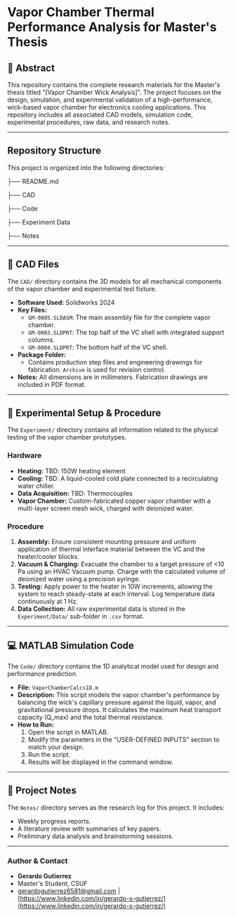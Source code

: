 

# Vapor Chamber Thermal Performance Analysis for Master's Thesis



## 📝 Abstract

This repository contains the complete research materials for the Master's thesis titled "\[Vapor Chamber Wick Analysis]". The project focuses on the design, simulation, and experimental validation of a high-performance, wick-based vapor chamber for electronics cooling applications. This repository includes all associated CAD models, simulation code, experimental procedures, raw data, and research notes.



---

##  Repository Structure

This project is organized into the following directories:



├── README.md

├── CAD

├── Code

├── Experiment Data

├── Notes

---
## 📐 CAD Files
The `CAD/` directory contains the 3D models for all mechanical components of the vapor chamber and experimental test fixture.

* **Software Used:** Solidworks 2024
* **Key Files:**
    * `GM-0005.SLDASM`: The main assembly file for the complete vapor chamber.
    * `GM-0003.SLDPRT`: The top half of the VC shell with integrated support columns.
    * `GM-0004.SLDPRT`: The bottom half of the VC shell.
* **Package Folder:**
    * Contains production step files and engineering drawings for fabrication. `Archive` is used for revision control.
* **Notes:** All dimensions are in millimeters. Fabrication drawings are included in PDF format.

---
## 🔬 Experimental Setup & Procedure
The `Experiment/` directory contains all information related to the physical testing of the vapor chamber prototypes.

### Hardware
* **Heating:** TBD: 150W heating element
* **Cooling:** TBD: A liquid-cooled cold plate connected to a recirculating water chiller.
* **Data Acquisition:** TBD: Thermocouples
* **Vapor Chamber:** Custom-fabricated copper vapor chamber with a multi-layer screen mesh wick, charged with deionized water.

### Procedure
1.  **Assembly:** Ensure consistent mounting pressure and uniform application of thermal interface material between the VC and the heater/cooler blocks.
2.  **Vacuum & Charging:** Evacuate the chamber to a target pressure of <10 Pa using an HVAC Vacuum pump. Charge with the calculated volume of deionized water using a precision syringe.
3.  **Testing:** Apply power to the heater in 10W increments, allowing the system to reach steady-state at each interval. Log temperature data continuously at 1 Hz.
4.  **Data Collection:** All raw experimental data is stored in the `Experiment/Data/` sub-folder in `.csv` format.

---
## 💻 MATLAB Simulation Code
The `Code/` directory contains the 1D analytical model used for design and performance prediction.

* **File:** `VaporChamberCalcs1D.m`
* **Description:** This script models the vapor chamber's performance by balancing the wick's capillary pressure against the liquid, vapor, and gravitational pressure drops. It calculates the maximum heat transport capacity (Q_max) and the total thermal resistance.
* **How to Run:**
    1. Open the script in MATLAB.
    2. Modify the parameters in the "USER-DEFINED INPUTS" section to match your design.
    3. Run the script.
    4. Results will be displayed in the command window.

---
## 📓 Project Notes
The `Notes/` directory serves as the research log for this project. It includes:
* Weekly progress reports.
* A literature review with summaries of key papers.
* Preliminary data analysis and brainstorming sessions.

---
### Author & Contact
* **Gerardo Gutierrez**
* Master's Student, CSUF
* [gerardogutierrez6581@gmail.com](mailto:gerardogutierrez6581@gmail.com) | [https://www.linkedin.com/in/gerardo-s-gutierrez/](https://www.linkedin.com/in/gerardo-s-gutierrez/)







